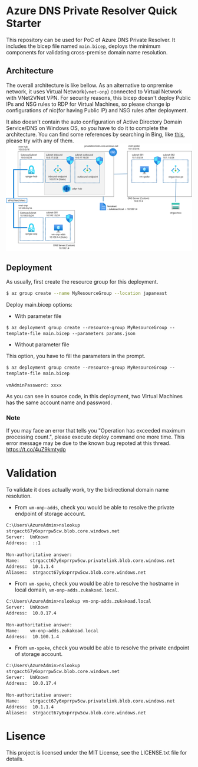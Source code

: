 # Azure DNS Private Resolver Quick Starter
This repository can be used for PoC of Azure DNS Private Resolver. It includes the bicep file named `main.bicep`, deploys the minimum components for validating cross-premise domain name resolution.

## Architecture
The overall architecture is like bellow. As an alternative to onpremise network, it uses Virtual Network(`vnet-onp`) connected to Virtual Network with VNet2VNet VPN. For security reasons, this bicep doesn't deploy Public IPs and NSG rules to RDP for Virtual Machines, so please change ip configurations of nic(for having Public IP) and NSG rules after deployment.

It also doesn't contain the auto configuration of Active Directory Domain Service/DNS on Windows OS, so you have to do it to complete the architecture. You can find some references by searching in Bing, like [this](https://zenn.dev/microsoft/articles/1e7c9bcaff8875), please try with any of them.
![](./images/adpr-arch.png)



## Deployment
As usually, first create the resource group for this deployment.
```bash
$ az group create --name MyResourceGroup --location japaneast
```
Deploy main.bicep options:

- With parameter file

```
$ az deployment group create --resource-group MyResourceGroup --template-file main.bicep --parameters params.json
```

- Without parameter file

This option, you have to fill the parameters in the prompt.

```
$ az deployment group create --resource-group MyResourceGroup --template-file main.bicep

vmAdminPassword: xxxx
```

As you can see in source code, in this deployment, two Virtual Machines has the same account name and password.

### Note
If you may face an error that tells you "Operation has exceeded maximum processing count.", please execute deploy command one more time. This error message may be due to the known bug repoted at this thread.
https://t.co/4uZ9kmtydp

# Validation
To validate it does actually work, try the bidirectional domain name resolution.
- From `vm-onp-adds`, check you would be able to resolve the private endpoint of storage account.
```
C:\Users\AzureAdmin>nslookup strgacct67y6xprrpw5cw.blob.core.windows.net
Server:  UnKnown
Address:  ::1

Non-authoritative answer:
Name:    strgacct67y6xprrpw5cw.privatelink.blob.core.windows.net
Address:  10.1.1.4
Aliases:  strgacct67y6xprrpw5cw.blob.core.windows.net

```
- From `vm-spoke`, check you would be able to resolve the hostname in local domain, `vm-onp-adds.zukakoad.local`.
```
C:\Users\AzureAdmin>nslookup vm-onp-adds.zukakoad.local
Server:  UnKnown
Address:  10.0.17.4

Non-authoritative answer:
Name:    vm-onp-adds.zukakoad.local
Address:  10.100.1.4
```
- From `vm-spoke`, check you would be able to resolve the private endpoint of storage account.
```
C:\Users\AzureAdmin>nslookup strgacct67y6xprrpw5cw.blob.core.windows.net
Server:  UnKnown
Address:  10.0.17.4

Non-authoritative answer:
Name:    strgacct67y6xprrpw5cw.privatelink.blob.core.windows.net
Address:  10.1.1.4
Aliases:  strgacct67y6xprrpw5cw.blob.core.windows.net
```

# Lisence
This project is licensed under the MIT License, see the LICENSE.txt file for details.
